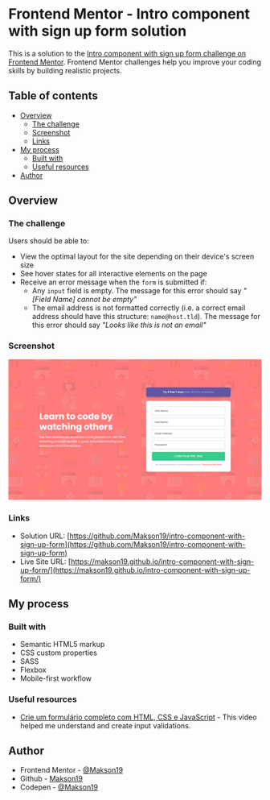 # Frontend Mentor - Intro component with sign up form solution

This is a solution to the [Intro component with sign up form challenge on Frontend Mentor](https://www.frontendmentor.io/challenges/intro-component-with-signup-form-5cf91bd49edda32581d28fd1). Frontend Mentor challenges help you improve your coding skills by building realistic projects. 

## Table of contents

- [Overview](#overview)
  - [The challenge](#the-challenge)
  - [Screenshot](#screenshot)
  - [Links](#links)
- [My process](#my-process)
  - [Built with](#built-with)
  - [Useful resources](#useful-resources)
- [Author](#author)


## Overview

### The challenge

Users should be able to:

- View the optimal layout for the site depending on their device's screen size
- See hover states for all interactive elements on the page
- Receive an error message when the `form` is submitted if:
  - Any `input` field is empty. The message for this error should say *"[Field Name] cannot be empty"*
  - The email address is not formatted correctly (i.e. a correct email address should have this structure: `name@host.tld`). The message for this error should say *"Looks like this is not an email"*


### Screenshot

![](./screenshot.png)


### Links

- Solution URL: [https://github.com/Makson19/intro-component-with-sign-up-form](https://github.com/Makson19/intro-component-with-sign-up-form)
- Live Site URL: [https://makson19.github.io/intro-component-with-sign-up-form/](https://makson19.github.io/intro-component-with-sign-up-form/)

## My process

### Built with

- Semantic HTML5 markup
- CSS custom properties
- SASS
- Flexbox
- Mobile-first workflow


### Useful resources

- [Crie um formulário completo com HTML, CSS e JavaScript](https://www.youtube.com/watch?v=3Ec9zY1C2og&t=1457s&ab_channel=FelipeRocha%E2%80%A2dicasparadevs) - This video helped me understand and create input validations.


## Author

- Frontend Mentor - [@Makson19](https://www.frontendmentor.io/profile/Makson19)
- Github - [Makson19](https://github.com/Makson19)
- Codepen - [@Makson19](https://codepen.io/Makson19)
